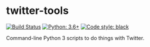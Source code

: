 # twitter-tools

[![Build Status](https://travis-ci.org/hugovk/twitter-tools.svg?branch=master)](https://travis-ci.org/hugovk/twitter-tools)
[![Python: 3.6+](https://img.shields.io/badge/python-3.6+-blue.svg)](https://www.python.org/downloads/)
[![Code style: black](https://img.shields.io/badge/code%20style-black-000000.svg)](https://github.com/ambv/black)

Command-line Python 3 scripts to do things with Twitter.

